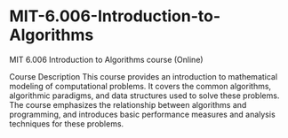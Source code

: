 # MIT-6.006-Introduction-to-Algorithms
MIT 6.006 Introduction to Algorithms course (Online)

Course Description
This course provides an introduction to mathematical modeling of computational problems. It covers the common algorithms, algorithmic paradigms, and data structures used to solve these problems. The course emphasizes the relationship between algorithms and programming, and introduces basic performance measures and analysis techniques for these problems.



